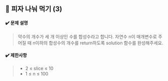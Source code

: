 ## :blue_book: 피자 나눠 먹기 (3)

#### :heavy_check_mark: 문제 설명 
> 약수의 개수가 세 개 이상인 수를 합성수라고 합니다. 자연수 n이 매개변수로 주어질 때 n이하의 합성수의 개수를 return하도록 solution 함수를 완성해주세요.

#### :heavy_check_mark: 제한사항
> * 2 ≤ slice ≤ 10
> * 1 ≤ n ≤ 100
